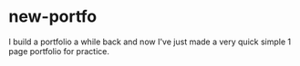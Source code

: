 # new-portfo
I build a portfolio a while back and now I've just made a very quick simple 1 page portfolio for practice.
